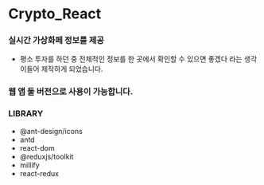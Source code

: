 # Crypto_React

### 실시간 가상화페 정보를 제공

- 평소 투자를 하던 중 전체적인 정보를 한 곳에서 확인할 수 있으면 좋겠다 라는 생각이들어 제작하게 되었습니다.

### 웹 앱 둘 버전으로 사용이 가능합니다.

### LIBRARY
- @ant-design/icons
- antd
- react-dom
- @reduxjs/toolkit
- millify
- react-redux
